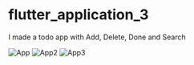 # flutter_application_3

I made a todo app with Add, Delete, Done and Search


![App](https://user-images.githubusercontent.com/96003255/218255703-1e2a5e62-4393-4add-9cf4-eaa9013d9dbe.PNG)
![App2](https://user-images.githubusercontent.com/96003255/218255706-9db7e00b-677f-49c1-899b-7038b49a57d4.PNG)
![App3](https://user-images.githubusercontent.com/96003255/218255707-5421d28e-bf67-4ccf-995a-b83c7ff2cfa2.PNG)
